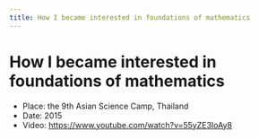 ```yaml
---
title: How I became interested in foundations of mathematics
---
```


# How I became interested in foundations of mathematics

- Place: the 9th Asian Science Camp, Thailand
- Date: 2015
- Video: https://www.youtube.com/watch?v=55yZE3IoAy8
